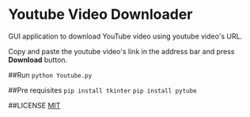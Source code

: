 # Youtube Video Downloader
GUI application to download YouTube video using youtube video's URL.

Copy and paste the youtube video's link in the address bar and press **Download** button.

##Run
`python Youtube.py`

##Pre requisites
`pip install tkinter`
`pip install pytube`

##LICENSE
[MIT](https://github.com/anirudhjaishankar/project-specific-theme/blob/master/LICENSE.md)
